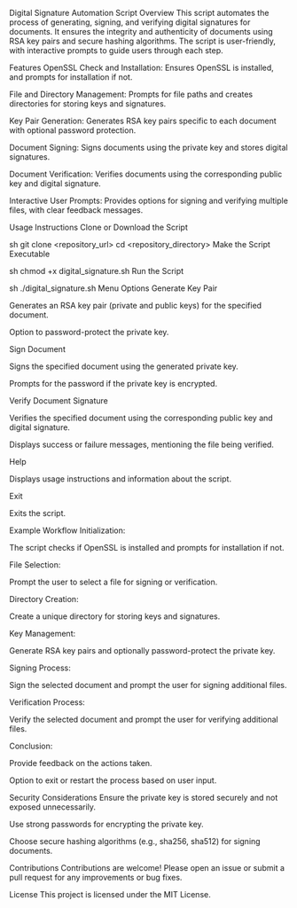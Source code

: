 Digital Signature Automation Script
Overview
This script automates the process of generating, signing, and verifying digital signatures for documents. It ensures the integrity and authenticity of documents using RSA key pairs and secure hashing algorithms. The script is user-friendly, with interactive prompts to guide users through each step.

Features
OpenSSL Check and Installation: Ensures OpenSSL is installed, and prompts for installation if not.

File and Directory Management: Prompts for file paths and creates directories for storing keys and signatures.

Key Pair Generation: Generates RSA key pairs specific to each document with optional password protection.

Document Signing: Signs documents using the private key and stores digital signatures.

Document Verification: Verifies documents using the corresponding public key and digital signature.

Interactive User Prompts: Provides options for signing and verifying multiple files, with clear feedback messages.

Usage Instructions
Clone or Download the Script

sh
git clone <repository_url>
cd <repository_directory>
Make the Script Executable

sh
chmod +x digital_signature.sh
Run the Script

sh
./digital_signature.sh
Menu Options
Generate Key Pair

Generates an RSA key pair (private and public keys) for the specified document.

Option to password-protect the private key.

Sign Document

Signs the specified document using the generated private key.

Prompts for the password if the private key is encrypted.

Verify Document Signature

Verifies the specified document using the corresponding public key and digital signature.

Displays success or failure messages, mentioning the file being verified.

Help

Displays usage instructions and information about the script.

Exit

Exits the script.

Example Workflow
Initialization:

The script checks if OpenSSL is installed and prompts for installation if not.

File Selection:

Prompt the user to select a file for signing or verification.

Directory Creation:

Create a unique directory for storing keys and signatures.

Key Management:

Generate RSA key pairs and optionally password-protect the private key.

Signing Process:

Sign the selected document and prompt the user for signing additional files.

Verification Process:

Verify the selected document and prompt the user for verifying additional files.

Conclusion:

Provide feedback on the actions taken.

Option to exit or restart the process based on user input.

Security Considerations
Ensure the private key is stored securely and not exposed unnecessarily.

Use strong passwords for encrypting the private key.

Choose secure hashing algorithms (e.g., sha256, sha512) for signing documents.

Contributions
Contributions are welcome! Please open an issue or submit a pull request for any improvements or bug fixes.

License
This project is licensed under the MIT License.
